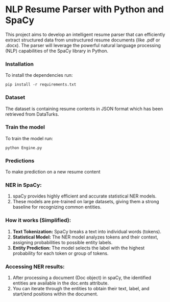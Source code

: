 # NLP Resume Parser with Python and SpaCy
This project aims to develop an intelligent resume parser that can efficiently extract structured data from unstructured resume documents (like .pdf or .docx). The parser will leverage the powerful natural language processing (NLP) capabilities of the SpaCy library in Python.

### Installation
To install the dependencies run:
```buildoutcfg
pip install -r requirements.txt
```

### Dataset
The dataset is containing resume contents in JSON format which has been retrieved from DataTurks.

### Train the model
To train the model run:
```buildoutcfg
python Engine.py
```

### Predictions
To make prediction on a new resume content

### NER in SpaCy:
<ol>
<li>spaCy provides highly efficient and accurate statistical NER models.</li>
<li>These models are pre-trained on large datasets, giving them a strong baseline for recognizing common entities.</li>
</ol>

### How it works (Simplified):
<ol>
<li><strong>Text Tokenization:</strong> SpaCy breaks a text into individual words (tokens).</li>
<li><strong>Statistical Model:</strong> The NER model analyzes tokens and their context, assigning probabilities to possible entity labels.</li>
<li><strong>Entity Prediction:</strong> The model selects the label with the highest probability for each token or group of tokens.</li>
</ol>

### Accessing NER results:
<ol>
<li>After processing a document (Doc object) in spaCy, the identified entities are available in the doc.ents attribute.</li>
<li>You can iterate through the entities to obtain their text, label, and start/end positions within the document.</li>
</ol>


